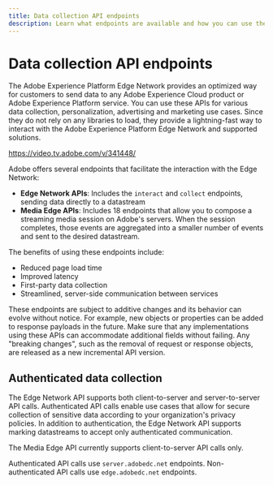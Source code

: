 ```yaml
---
title: Data collection API endpoints
description: Learn what endpoints are available and how you can use them.
---
```

# Data collection API endpoints

The Adobe Experience Platform Edge Network provides an optimized way for customers to send data to any Adobe Experience Cloud product or Adobe Experience Platform service. You can use these APIs for various data collection, personalization, advertising and marketing use cases. Since they do not rely on any libraries to load, they provide a lightning-fast way to interact with the Adobe Experience Platform Edge Network and supported solutions.

<Media slots="video"/>

<https://video.tv.adobe.com/v/341448/>

Adobe offers several endpoints that facilitate the interaction with the Edge Network:

* **Edge Network APIs**: Includes the `interact` and `collect` endpoints, sending data directly to a datastream
* **Media Edge APIs**: Includes 18 endpoints that allow you to compose a streaming media session on Adobe's servers. When the session completes, those events are aggregated into a smaller number of events and sent to the desired datastream.

The benefits of using these endpoints include:

* Reduced page load time
* Improved latency
* First-party data collection
* Streamlined, server-side communication between services

<InlineAlert variant="warning" slots="text" />

These endpoints are subject to additive changes and its behavior can evolve without notice. For example, new objects or properties can be added to response payloads in the future. Make sure that any implementations using these APIs can accommodate additional fields without failing. Any "breaking changes", such as the removal of request or response objects, are released as a new incremental API version.

## Authenticated data collection
 
The Edge Network API supports both client-to-server and server-to-server API calls. Authenticated API calls enable use cases that allow for secure collection of sensitive data according to your organization's privacy policies. In addition to authentication, the Edge Network API supports marking datastreams to accept only authenticated communication.

The Media Edge API currently supports client-to-server API calls only.

Authenticated API calls use `server.adobedc.net` endpoints. Non-authenticated API calls use `edge.adobedc.net` endpoints.

